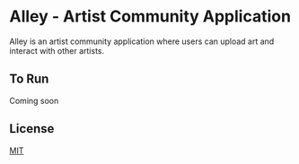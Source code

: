 # Alley - Artist Community Application

Alley is an artist community application where users can upload art and interact with other artists.

## To Run

Coming soon

## License

[MIT](https://choosealicense.com/licenses/mit/)
